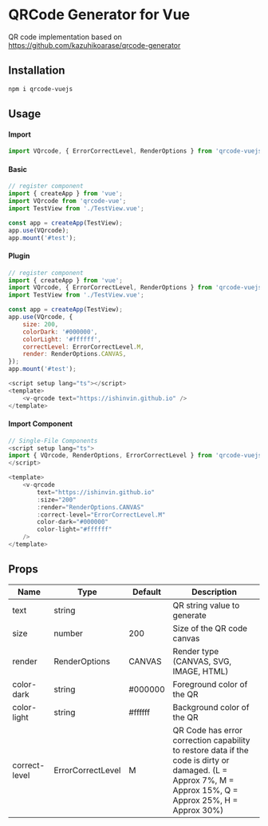 # QRCode Generator for Vue

QR code implementation based on https://github.com/kazuhikoarase/qrcode-generator

## Installation

```sh
npm i qrcode-vuejs
```

## Usage

#### Import
```js
import VQrcode, { ErrorCorrectLevel, RenderOptions } from 'qrcode-vuejs';
```
#### Basic
```js
// register component
import { createApp } from 'vue';
import VQrcode from 'qrcode-vue';
import TestView from './TestView.vue';

const app = createApp(TestView);
app.use(VQrcode);
app.mount('#test');
```

#### Plugin
```js
// register component
import { createApp } from 'vue';
import VQrcode, { ErrorCorrectLevel, RenderOptions } from 'qrcode-vuejs';
import TestView from './TestView.vue';

const app = createApp(TestView);
app.use(VQrcode, {
    size: 200,
    colorDark: '#000000',
    colorLight: '#ffffff',
    correctLevel: ErrorCorrectLevel.M,
    render: RenderOptions.CANVAS,
});
app.mount('#test');


```

```js
<script setup lang="ts"></script>
<template>
    <v-qrcode text="https://ishinvin.github.io" />
</template>
```

#### Import Component
```js
// Single-File Components
<script setup lang="ts">
import { VQrcode, RenderOptions, ErrorCorrectLevel } from 'qrcode-vuejs';
</script>

<template>
    <v-qrcode
        text="https://ishinvin.github.io"
        :size="200"
        :render="RenderOptions.CANVAS"
        :correct-level="ErrorCorrectLevel.M"
        color-dark="#000000"
        color-light="#ffffff"
    />
</template>
```

## Props
| Name          | Type              | Default  | Description                            |
| ------------- | ----------------- | -------- | -------------------------------------- |
| text          | string            |          | QR string value to generate            |
| size          | number            | 200      | Size of the QR code canvas             |
| render        | RenderOptions     | CANVAS   | Render type (CANVAS, SVG, IMAGE, HTML) |
| color-dark    | string            | #000000  | Foreground color of the QR             |
| color-light   | string            | #ffffff  | Background color of the QR             |
| correct-level | ErrorCorrectLevel | M        | QR Code has error correction capability to restore data if the code is dirty or damaged. (L = Approx 7%, M = Approx 15%, Q = Approx 25%, H = Approx 30%) |